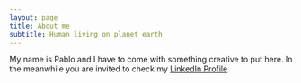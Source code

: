 ```yaml
---
layout: page
title: About me
subtitle: Human living on planet earth
---
```


My name is Pablo and I have to come with something creative to put here. In the meanwhile you are invited to check my [LinkedIn Profile](https://www.linkedin.com/in/pyanezs/)

<!-- ### Work

### Studies

### Fun

### Contact -->
